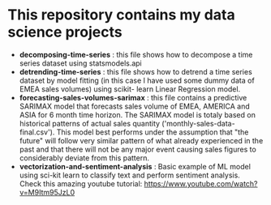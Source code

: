 # This repository contains my data science projects 

- **decomposing-time-series** : this file shows how to decompose a time series dataset using statsmodels.api
- **detrending-time-series** : this file shows how to detrend a time series dataset by model fitting (in this case I have used some dummy data of EMEA sales volumes) using scikit-     learn Linear Regression model. 
- **forecasting-sales-volumes-sarimax** : this file contains a predictive SARIMAX model that forecasts sales volume of EMEA, AMERICA and ASIA for 6 month time horizon. 
    The SARIMAX model is totaly based on historical patterns of actual sales quantity ('monthly-sales-data-final.csv').
    This model best performs under the assumption that "the future" will follow very similar pattern of what already experienced in the past and that there will not be any major       event causing sales figures to considerably deviate from this pattern.
- **vectorization-and-sentiment-analysis** : Basic example of ML model using sci-kit learn to classify text and perform sentiment analysis. Check this amazing youtube tutorial:       https://www.youtube.com/watch?v=M9Itm95JzL0
